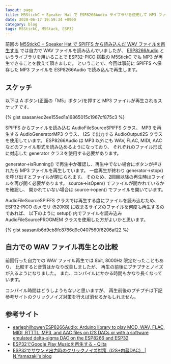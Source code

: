 ```yaml
---
layout: page
title: M5StickC + Speaker Hat で ESP8266Audio ライブラリを使用して MP3 ファイルを再生する
date: 2020-06-17 19:59:34 +0900
category: blog
tags: M5StickC, M5Stack, ESP32
---
```


前回の
[M5StickC + Speaker Hat で SPIFFS から読み込んだ WAV ファイルを再生する](/blog/2020/06/07/m5stickc-speaker-hat%E3%81%A7spiffs%E3%81%8B%E3%82%89%E8%AA%AD%E3%81%BF%E8%BE%BC%E3%82%93%E3%81%A0wav%E3%83%95%E3%82%A1%E3%82%A4%E3%83%AB%E3%82%92%E5%86%8D%E7%94%9F%E3%81%99%E3%82%8B.html)
では自力で WAV ファイルを読み込んでいましたが、
[ESP8266Audio](https://github.com/earlephilhower/ESP8266Audio)
というライブラリを用いることで ESP32-PICO 搭載の M5StickC でも MP3 が再生できることを教えて頂きました。
ということで、今回は事前に SPIFFS へ保存した MP3 ファイルを ESP8266Audio で読み込んで再生します。

## スケッチ

以下は A ボタン(正面の「M5」ボタン)を押すと MP3 ファイルが再生されるスケッチです。

{% gist saasan/ed2ee155ed1a16865015c1967cf875c3 %}

SPIFFS からファイルを読み込む AudioFileSourceSPIFFS クラス、
MP3 を再生する AudioGeneratorMP3 クラス、
I2S で出力する AudioOutputI2S クラスを使用しています。
ESP8266Audio は MP3 以外にも WAV, FLAC, MIDI, AAC などのファイル形式を読み込めるようになっており、
それぞれのファイル形式に対応した generator クラスを使用する必要があります。

generator->isRunning() で再生中か確認し、再生中でない場合にボタンが押されたら MP3 ファイルを再生しています。
一度再生が終わり generator->stop() を呼び出すとファイルが閉じられます。
そのため、2回目以降の再生時はファイルを再び開く必要があります。
source->isOpen() でファイルが開かれているかを確認し、
開かれていない場合は source->open() でファイルを開いています。

AudioFileSourceSPIFFS クラスでは再生する度にファイルを読み込むため、
ESP32-PICO のメモリ (520KB) に収まるサイズのファイルを何度も再生するのであれば、
以下のように setup() 内でファイルを読み込み
AudioFileSourcePROGMEM クラスを使用した方がよいかと思います。

{% gist saasan/b6d9cb8fc8786d9c0407560f6206af22 %}

## 自力での WAV ファイル再生との比較

前回行った自力での WAV ファイル再生では 8bit, 8000Hz 限定だったこともあり、
比較すると音質はかなり改善しましたが、
再生の前後にプチプチとノイズが入るようになりました。
また、コンパイルにかかる時間もかなり長くなっています。

コンパイル時間はどうしようもないと思いますが、
再生前後のプチプチは下記参考サイトのクリックノイズ対策を行えば消せるかもしれません。

## 参考サイト

- [earlephilhower/ESP8266Audio: Arduino library to play MOD, WAV, FLAC, MIDI, RTTTL, MP3, and AAC files on I2S DACs or with a software emulated delta-sigma DAC on the ESP8266 and ESP32](https://github.com/earlephilhower/ESP8266Audio)
- [ESP32でGoogle Play Musicを再生する - Qiita](https://qiita.com/odetarou/items/0f37ed2eeeb9bd051c0c)
- [ESP32でサウンド出力時のクリックノイズ対策（I2S+内蔵DAC） | N.Yamazaki's blog](http://blog-yama.a-quest.com/?eid=970190)
